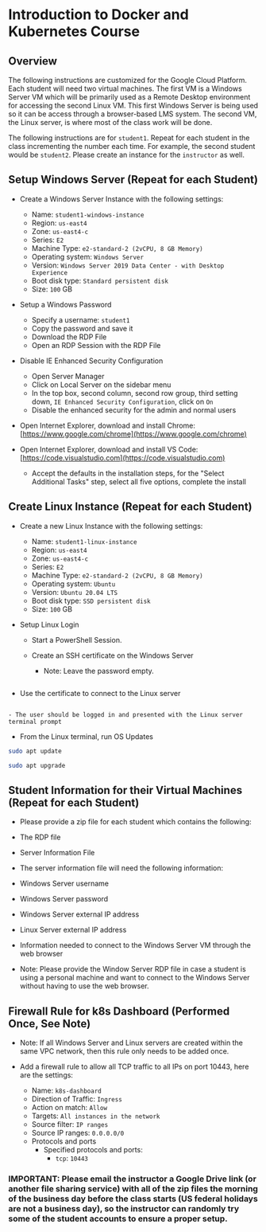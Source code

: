 # Introduction to Docker and Kubernetes Course

## Overview

The following instructions are customized for the Google Cloud Platform. Each student will need two virtual machines. The first VM is a Windows Server VM which will be primarily used as a Remote Desktop environment for accessing the second Linux VM. This first Windows Server is being used so it can be access through a browser-based LMS system. The second VM, the Linux server, is where most of the class work will be done.

The following instructions are for `student1`. Repeat for each student in the class incrementing the number each time. For example, the second student would be `student2`. Please create an instance for the `instructor` as well.

## Setup Windows Server (Repeat for each Student)

- Create a Windows Server Instance with the following settings:
  - Name: `student1-windows-instance`
  - Region: `us-east4`
  - Zone: `us-east4-c`
  - Series: `E2`
  - Machine Type: `e2-standard-2 (2vCPU, 8 GB Memory)`
  - Operating system: `Windows Server`
  - Version: `Windows Server 2019 Data Center - with Desktop Experience`
  - Boot disk type: `Standard persistent disk`
  - Size: `100` GB

- Setup a Windows Password
  - Specify a username: `student1`
  - Copy the password and save it
  - Download the RDP File
  - Open an RDP Session with the RDP File

- Disable IE Enhanced Security Configuration
  - Open Server Manager
  - Click on Local Server on the sidebar menu
  - In the top box, second column, second row group, third setting down, `IE Enhanced Security Configuration`, click on `On`
  - Disable the enhanced security for the admin and normal users

- Open Internet Explorer, download and install Chrome: [https://www.google.com/chrome](https://www.google.com/chrome)

- Open Internet Explorer, download and install VS Code: [https://code.visualstudio.com](https://code.visualstudio.com)
  - Accept the defaults in the installation steps, for the "Select Additional Tasks" step, select all five options, complete the install


## Create Linux Instance (Repeat for each Student)

- Create a new Linux Instance with the following settings:
  - Name: `student1-linux-instance`
  - Region: `us-east4`
  - Zone: `us-east4-c`
  - Series: `E2`
  - Machine Type: `e2-standard-2 (2vCPU, 8 GB Memory)`
  - Operating system: `Ubuntu`
  - Version: `Ubuntu 20.04 LTS`
  - Boot disk type: `SSD persistent disk`
  - Size: `100` GB


- Setup Linux Login
  - Start a PowerShell Session.
  - Create an SSH certificate on the Windows Server

    - Note: Leave the password empty.

```powershell
```

  - Use the certificate to connect to the Linux server

```powershell
```

    - The user should be logged in and presented with the Linux server terminal prompt

- From the Linux terminal, run OS Updates

```bash
sudo apt update

sudo apt upgrade
```

## Student Information for their Virtual Machines (Repeat for each Student)

- Please provide a zip file for each student which contains the following:
 - The RDP file
 - Server Information File

- The server information file will need the following information:
 - Windows Server username
 - Windows Server password
 - Windows Server external IP address
 - Linux Server external IP address
 - Information needed to connect to the Windows Server VM through the web browser

- Note: Please provide the Window Server RDP file in case a student is using a personal machine and want to connect to the Windows Server without having to use the web browser.

## Firewall Rule for k8s Dashboard (Performed Once, See Note)

- Note: If all Windows Server and Linux servers are created within the same VPC network, then this rule only needs to be added once.

- Add a firewall rule to allow all TCP traffic to all IPs on port 10443, here are the settings:
  - Name: `k8s-dashboard`
  - Direction of Traffic: `Ingress`
  - Action on match: `Allow`
  - Targets: `All instances in the network`
  - Source filter: `IP ranges`
  - Source IP ranges: `0.0.0.0/0`
  - Protocols and ports
    - Specified protocols and ports:
      - `tcp`: `10443`

### IMPORTANT: Please email the instructor a Google Drive link (or another file sharing service) with all of the zip files the morning of the business day before the class starts (US federal holidays are not a business day), so the instructor can randomly try some of the student accounts to ensure a proper setup.